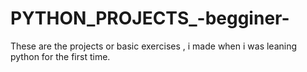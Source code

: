 # PYTHON_PROJECTS_-begginer-
These are the projects or basic exercises , i made when i was leaning python for the first time.
